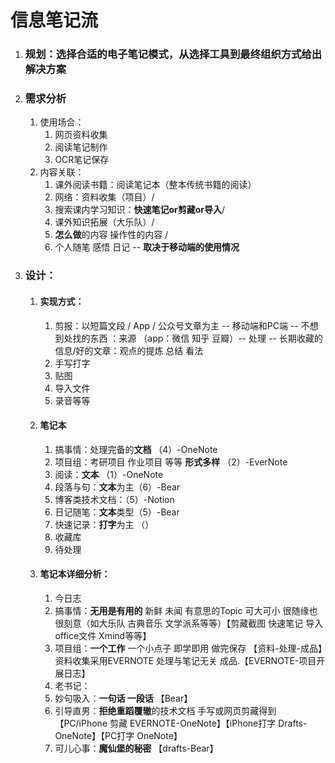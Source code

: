 # 信息笔记流

1. ### 规划：选择合适的电子笔记模式，从选择工具到最终组织方式给出解决方案 

2. ### 需求分析

   1. 使用场合：	
      1. 网页资料收集
      2. 阅读笔记制作
      3. OCR笔记保存
   2. 内容关联：
      1. 课外阅读书籍：阅读笔记本（整本传统书籍的阅读）
      2. 网络：资料收集（项目）/
        3. 搜索课内学习知识：**快速笔记or剪藏or导入**/
        4. 课外知识拓展（大乐队）/ 
      3. **怎么做**的内容 操作性的内容 /
      4. 个人随笔 感悟 日记 -- **取决于移动端的使用情况**

3. ### 设计：

   1. #### 实现方式：

      1.  剪报：以短篇文段 / App / 公众号文章为主 -- 移动端和PC端 -- 不想到处找的东西 ：来源 （app：微信 知乎 豆瓣）-- 处理 -- 长期收藏的信息/好的文章：观点的提炼 总结 看法 
      2.  手写打字
      3.  贴图 
      4.  导入文件
      5.  录音等等

   2. #### 笔记本

      1. 搞事情：处理完备的**文档** （4）-OneNote
      2. 项目组：考研项目 作业项目 等等  **形式多样**  （2）-EverNote
      3. 阅读：**文本** （1）-OneNote
      4. 段落与句：**文本**为主（6）-Bear
      5. 博客类技术文档：（5）-Notion
      6. 日记随笔：**文本**类型（5）-Bear
      7. 快速记录：**打字**为主 （）
      8. 收藏库
      9. 待处理

   3. #### 笔记本详细分析：

      1. 今日志
      2. 搞事情：**无用是有用的**  新鲜 未闻 有意思的Topic  可大可小 很随缘也很刻意（如大乐队 古典音乐 文学派系等等）【剪藏截图 快速笔记 导入office文件 Xmind等等】
      3. 项目组：**一个工作** 一个小点子 即学即用 做完保存  【资料-处理-成品】资料收集采用EVERNOTE 处理与笔记无关 成品.【EVERNOTE-项目开展日志】
      4. 老书记：
      5. 妙句吸入：**一句话 一段话** 【Bear】
      6. 引导直男：**拒绝重蹈覆辙**的技术文档 手写或网页剪藏得到 【PC/iPhone 剪藏 EVERNOTE-OneNote】【iPhone打字 Drafts-OneNote】【PC打字 OneNote】
      7. 可儿心事：**魔仙堡的秘密** 【drafts-Bear】

   ​